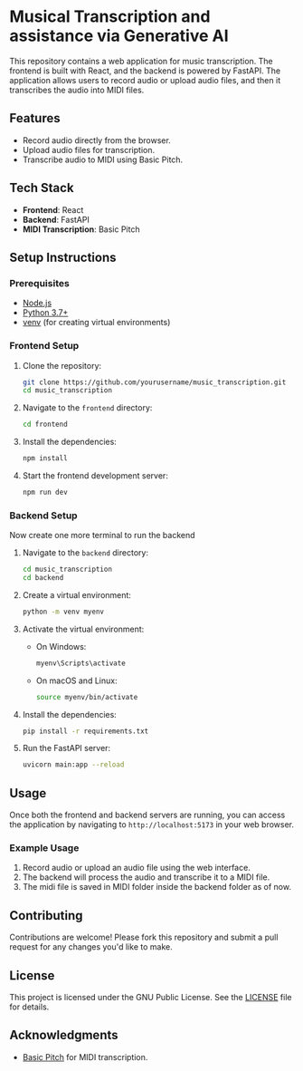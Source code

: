 # Musical  Transcription and assistance via Generative AI

This repository contains a web application for music transcription. The frontend is built with React, and the backend is powered by FastAPI. The application allows users to record audio or upload audio files, and then it transcribes the audio into MIDI files.

## Features

- Record audio directly from the browser.
- Upload audio files for transcription.
- Transcribe audio to MIDI using Basic Pitch.

## Tech Stack

- **Frontend**: React
- **Backend**: FastAPI
- **MIDI Transcription**: Basic Pitch

## Setup Instructions

### Prerequisites

- [Node.js](https://nodejs.org/)
- [Python 3.7+](https://www.python.org/)
- [venv](https://docs.python.org/3/library/venv.html) (for creating virtual environments)

### Frontend Setup

1. Clone the repository:
    ```sh
    git clone https://github.com/yourusername/music_transcription.git
    cd music_transcription
    ```

2. Navigate to the `frontend` directory:
    ```sh
    cd frontend
    ```

3. Install the dependencies:
    ```sh
    npm install
    ```

4. Start the frontend development server:
    ```sh
    npm run dev
    ```

### Backend Setup
Now create one more terminal to run the backend
1. Navigate to the `backend` directory:
    ```sh
    cd music_transcription
    cd backend
    ```

2. Create a virtual environment:
    ```sh
    python -m venv myenv
    ```

4. Activate the virtual environment:
    - On Windows:
        ```sh
        myenv\Scripts\activate
        ```
    - On macOS and Linux:
        ```sh
        source myenv/bin/activate
        ```

5. Install the dependencies:
    ```sh
    pip install -r requirements.txt
    ```

6. Run the FastAPI server:
    ```sh
    uvicorn main:app --reload
    ```

## Usage

Once both the frontend and backend servers are running, you can access the application by navigating to `http://localhost:5173` in your web browser.



### Example Usage

1. Record audio or upload an audio file using the web interface.
2. The backend will process the audio and transcribe it to a MIDI file.
3. The midi file is saved in MIDI folder inside the backend folder as of now.

## Contributing

Contributions are welcome! Please fork this repository and submit a pull request for any changes you'd like to make.

## License

This project is licensed under the GNU Public License. See the [LICENSE](LICENSE) file for details.

## Acknowledgments

- [Basic Pitch](https://github.com/spotify/basic-pitch) for MIDI transcription.


